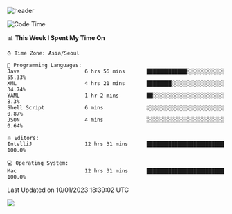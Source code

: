 ![header](https://capsule-render.vercel.app/api?type=Egg&color=timeAuto&height=300&section=header&text=PoPo&fontSize=90&animation=fadeIn)

  <!--START_SECTION:waka-->
![Code Time](http://img.shields.io/badge/Code%20Time-410%20hrs%2046%20mins-blue)

📊 **This Week I Spent My Time On** 

```text
⌚︎ Time Zone: Asia/Seoul

💬 Programming Languages: 
Java                     6 hrs 56 mins       █████████████░░░░░░░░░░░░   55.33% 
XML                      4 hrs 21 mins       ████████░░░░░░░░░░░░░░░░░   34.74% 
YAML                     1 hr 2 mins         ██░░░░░░░░░░░░░░░░░░░░░░░   8.3% 
Shell Script             6 mins              ░░░░░░░░░░░░░░░░░░░░░░░░░   0.87% 
JSON                     4 mins              ░░░░░░░░░░░░░░░░░░░░░░░░░   0.64%

🔥 Editors: 
IntelliJ                 12 hrs 31 mins      █████████████████████████   100.0%

💻 Operating System: 
Mac                      12 hrs 31 mins      █████████████████████████   100.0%

```


 Last Updated on 10/01/2023 18:39:02 UTC
<!--END_SECTION:waka-->



<img src="https://capsule-render.vercel.app/api?type=Egg&color=timeAuto&height=300&section=footer&text=PoPo&fontSize=90&animation=fadeIn&reversal=true" />
